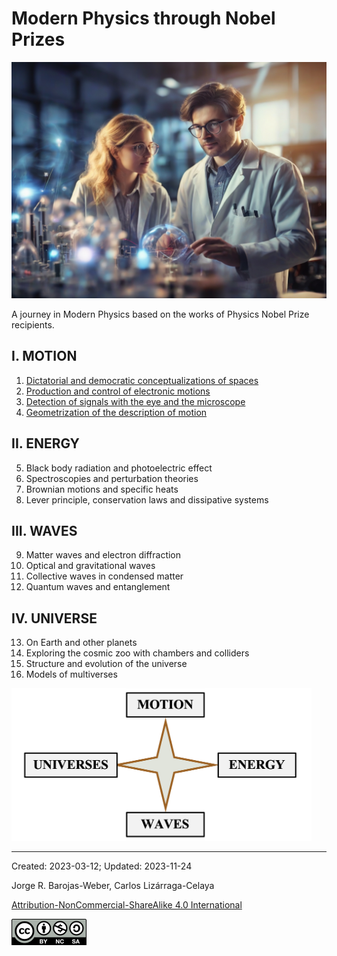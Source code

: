 # Modern Physics through Nobel Prizes

<img src="./figs/Leonardo_Diffusion_XL_1.jpg" width=840>

A journey in Modern Physics based on the works of Physics Nobel Prize recipients.


## I.	MOTION

1. [Dictatorial and democratic conceptualizations of spaces ](./Vol-I/volume-I.md)
2. [Production and control of electronic motions](./Vol-II/volume-II.md)
3. [Detection of signals with the eye and the microscope](./Vol-III/volume-III.md)
4. [Geometrization of the description of motion](./Vol-IV/volume-IV.md)
          
## II.	ENERGY

5.  Black body radiation and photoelectric effect
6.  Spectroscopies and perturbation theories
7.  Brownian motions and specific heats 
8.  Lever principle, conservation laws and dissipative systems

## III.	WAVES

9.  Matter waves and electron diffraction 
10. Optical and gravitational waves
11. Collective waves in condensed matter 
12. Quantum waves and entanglement

## IV.	UNIVERSE

13. On Earth and other planets  
14. Exploring the cosmic zoo with chambers and colliders 
15. Structure and evolution of the universe
16. Models of multiverses

<img src="./figs/IntroFig1.png" width=480 >

***

Created: 2023-03-12; Updated: 2023-11-24 

Jorge R. Barojas-Weber, Carlos Lizárraga-Celaya

[Attribution-NonCommercial-ShareAlike 4.0 International](https://creativecommons.org/licenses/by-nc-sa/4.0/legalcode)

<img src="./figs/cc-by-nc-sa_icon.png">


